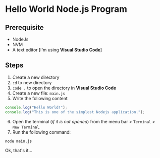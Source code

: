 # Hello World Node.js Program

## Prerequisite

- NodeJs
- NVM
- A text editor [I'm using **Visual Studio Code**]

## Steps

1. Create a new directory
2. `cd` to new directory
3. `code .` to open the directory in **Visual Studio Code**
4. Create a new file: `main.js`
5. Write the following content

```js
console.log("Hello World!");
console.log("This is one of the simplest Nodejs application.");
```

6. Open the terminal (_if it is not opened_) from the menu bar > `Terminal` > `New Terminal`.
7. Run the following command:

```console
node main.js
```

Ok, that's it...
